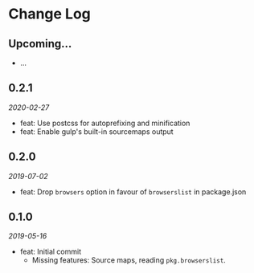# Change Log

## Upcoming...

- ... <!-- Add new lines here. Version number will be decided later -->

## 0.2.1

_2020-02-27_

- feat: Use postcss for autoprefixing and minification
- feat: Enable gulp's built-in sourcemaps output

## 0.2.0

_2019-07-02_

- feat: Drop `browsers` option in favour of `browserslist` in package.json

## 0.1.0

_2019-05-16_

- feat: Initial commit
  - Missing features: Source maps, reading `pkg.browserslist`.
